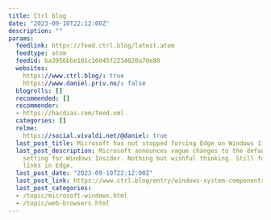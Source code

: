 ```yaml
---
title: Ctrl blog
date: "2023-09-10T22:12:00Z"
description: ""
params:
  feedlink: https://feed.ctrl.blog/latest.atom
  feedtype: atom
  feedid: ba3956bbe101c16045f2234020a70e80
  websites:
    https://www.ctrl.blog/: true
    https://www.daniel.priv.no/: false
  blogrolls: []
  recommended: []
  recommender:
  - https://hacdias.com/feed.xml
  categories: []
  relme:
    https://social.vivaldi.net/@daniel: true
  last_post_title: Microsoft has not stopped forcing Edge on Windows 11 users
  last_post_description: Microsoft announces vague changes to the default web browser
    setting for Windows Insider. Nothing but wishful thinking. Still force-opens web
    links in Edge.
  last_post_date: "2023-09-10T22:12:00Z"
  last_post_link: https://www.ctrl.blog/entry/windows-system-components-default-edge.html
  last_post_categories:
  - /topic/microsoft-windows.html
  - /topic/web-browsers.html
---
```

